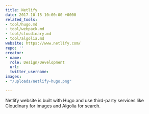 ```yaml
---
title: Netlify
date: 2017-10-15 10:00:00 +0000
related_tools:
- tool/hugo.md
- tool/webpack.md
- tool/cloudinary.md
- tool/algolia.md
website: https://www.netlify.com/
repo: ''
creator:
- name: 
  role: Design/Development
  url: 
  twitter_username: 
images:
- "/uploads/netlify-hugo.png"

---
```

Netlify website is built with Hugo and use third-party services like Cloudinary for images and Algolia for search.
